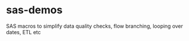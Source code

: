 # sas-demos
SAS macros to simplify data quality checks, flow branching, looping over dates, ETL etc
